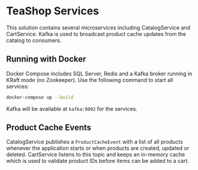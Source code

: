 # TeaShop Services

This solution contains several microservices including CatalogService and CartService. Kafka is used to broadcast product cache updates from the catalog to consumers.

## Running with Docker

Docker Compose includes SQL Server, Redis and a Kafka broker running in KRaft mode (no Zookeeper). Use the following command to start all services:

```bash
docker-compose up --build
```

Kafka will be available at `kafka:9092` for the services.

## Product Cache Events

CatalogService publishes a `ProductCacheEvent` with a list of all products whenever the application starts or when products are created, updated or deleted. CartService listens to this topic and keeps an in-memory cache which is used to validate product IDs before items can be added to a cart.

